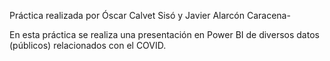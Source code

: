 Práctica realizada por Óscar Calvet Sisó y Javier Alarcón Caracena-

En esta práctica se realiza una presentación en Power BI de diversos datos (públicos) relacionados con el COVID.
